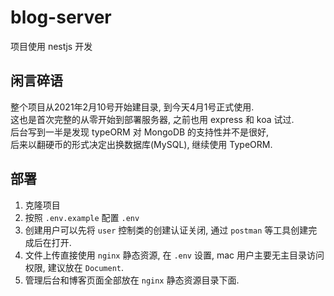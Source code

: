 # blog-server

项目使用 nestjs 开发

## 闲言碎语

整个项目从2021年2月10号开始建目录, 到今天4月1号正式使用.  
这也是首次完整的从零开始到部署服务器, 之前也用 express 和 koa 试过.  
后台写到一半是发现 typeORM 对 MongoDB 的支持性并不是很好,  
后来以翻硬币的形式决定出换数据库(MySQL), 继续使用 TypeORM.  

## 部署

1. 克隆项目
2. 按照  `.env.example` 配置 `.env` 
3. 创建用户可以先将 `user` 控制类的创建认证关闭, 通过 `postman` 等工具创建完成后在打开.
4. 文件上传直接使用 `nginx` 静态资源, 在 `.env` 设置, mac 用户主要无主目录访问权限, 建议放在 `Document`.
5. 管理后台和博客页面全部放在 `nginx` 静态资源目录下面.

